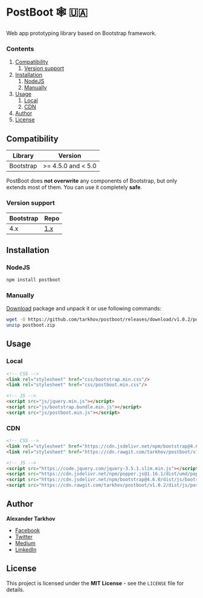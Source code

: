 # PostBoot :spider_web: :ukraine:

Web app prototyping library based on Bootstrap framework.

### Contents

1. [Compatibility](#compatibility)
   1. [Version support](#version-support)
2. [Installation](#installation)
   1. [NodeJS](#nodejs)
   2. [Manually](#manually)
3. [Usage](#usage)
   1. [Local](#local)
   2. [CDN](#cdn)
4. [Author](#author)
5. [License](#license)

## Compatibility

Library | Version
------- | -------
Bootstrap | >= 4.5.0 and < 5.0

PostBoot does **not overwrite** any components of Bootstrap, but only extends most of them. You can use it completely **safe**.

### Version support

Bootstrap | Repo
------- | -------
4.x | [1.x](https://github.com/tarkhov/postboot/tree/1.x)

## Installation

### NodeJS

```bash
npm install postboot
```

### Manually

[Download](https://github.com/tarkhov/postboot/releases/download/v1.0.2/postboot.zip) package and unpack it or use following commands:

```bash
wget -O https://github.com/tarkhov/postboot/releases/download/v1.0.2/postboot.zip
unzip postboot.zip
```

## Usage

### Local

```html
<!-- CSS -->
<link rel="stylesheet" href="css/bootstrap.min.css"/>
<link rel="stylesheet" href="css/postboot.min.css"/>

<!-- JS -->
<script src="js/jquery.min.js"></script>
<script src="js/bootstrap.bundle.min.js"></script>
<script src="js/postboot.min.js"></script>
```

### CDN

```html
<!-- CSS -->
<link rel="stylesheet" href="https://cdn.jsdelivr.net/npm/bootstrap@4.6.0/dist/css/bootstrap.min.css">
<link rel="stylesheet" href="https://cdn.rawgit.com/tarkhov/postboot/v1.0.2/dist/css/postboot.min.css">

<!-- JS -->
<script src="https://code.jquery.com/jquery-3.5.1.slim.min.js"></script>
<script src="https://cdn.jsdelivr.net/npm/popper.js@1.16.1/dist/umd/popper.min.js"></script>
<script src="https://cdn.jsdelivr.net/npm/bootstrap@4.6.0/dist/js/bootstrap.min.js"></script>
<script src="https://cdn.rawgit.com/tarkhov/postboot/v1.0.2/dist/js/postboot.min.js"></script>
```

## Author

**Alexander Tarkhov**

* [Facebook](https://www.facebook.com/alex.tarkhov)
* [Twitter](https://twitter.com/alextarkhov)
* [Medium](https://medium.com/@tarkhov)
* [LinkedIn](https://www.linkedin.com/in/tarkhov/)

## License

This project is licensed under the **MIT License** - see the `LICENSE` file for details.
